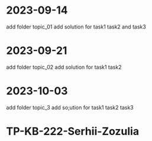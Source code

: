 # 2023-09-14
add folder topic_01
add solution for task1 task2 and task3
# 2023-09-21
add folder topic_02
add solution for task1 task2
# 2023-10-03
add folder topic_3
add so;ution for task1 task2 task3
# TP-KB-222-Serhii-Zozulia
